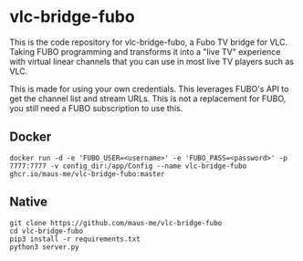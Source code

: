 # vlc-bridge-fubo

This is the code repository for vlc-bridge-fubo, a Fubo TV bridge for VLC. Taking FUBO programming and transforms it into a "live TV" experience with virtual linear channels that you can use in most live TV players such as VLC.

This is made for using your own credentials. This leverages FUBO's API to get the channel list and stream URLs. This is not a replacement for FUBO, you still need a FUBO subscription to use this.

## Docker

```
docker run -d -e 'FUBO_USER=<username>' -e 'FUBO_PASS=<password>' -p 7777:7777 -v config_dir:/app/Config --name vlc-bridge-fubo ghcr.io/maus-me/vlc-bridge-fubo:master
```

## Native

```
git clone https://github.com/maus-me/vlc-bridge-fubo
cd vlc-bridge-fubo
pip3 install -r requirements.txt
python3 server.py
```